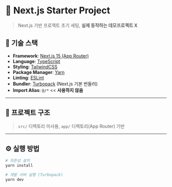 # 🚀 Next.js Starter Project

> Next.js 기반 프로젝트 초기 세팅, **실제 동작하는 데모프로젝트 X**

## 📌 기술 스택
- **Framework**: [Next.js 15 (App Router)](https://nextjs.org/docs/app)
- **Language**: [TypeScript](https://www.typescriptlang.org/)
- **Styling**: [TailwindCSS](https://tailwindcss.com/)
- **Package Manager**: [Yarn](https://yarnpkg.com/)
- **Linting**: [ESLint](https://eslint.org/)
- **Bundler**: [Turbopack](https://turbo.build/pack) (Next.js 기본 번들러)
- **Import Alias**: `@/*`  << **사용하지 않음**

---

## 📂 프로젝트 구조
> `src/` 디렉토리 미사용, `app/` 디렉토리(App Router) 기반
---

## ⚙️ 실행 방법

```bash
# 의존성 설치
yarn install

# 개발 서버 실행 (Turbopack)
yarn dev
